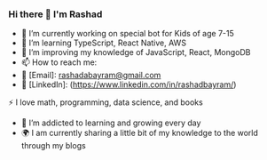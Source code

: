 ### Hi there 👋 I'm Rashad


- 🔭 I’m currently working on special bot for Kids of age 7-15
- 🌱 I’m learning TypeScript, React Native, AWS
- 🌱 I’m improving my knowledge of JavaScript, React, MongoDB
- 📫 How to reach me: 
- :email: [Email]: rashadabayram@gmail.com
- 💼 [LinkedIn]: (https://www.linkedin.com/in/rashadbayram/)


:zap: I love math, programming, data science, and books
- 🌱 I’m addicted to learning and growing every day
- :earth_africa: I am currently sharing a little bit of my knowledge to the world through my blogs




 
